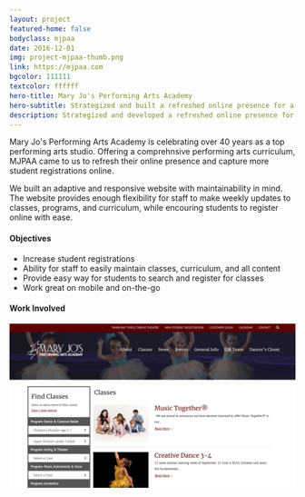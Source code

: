 ```yaml
---
layout: project
featured-home: false
bodyclass: mjpaa
date: 2016-12-01
img: project-mjpaa-thumb.png
link: https://mjpaa.com
bgcolor: 111111
textcolor: ffffff
hero-title: Mary Jo's Performing Arts Academy
hero-subtitle: Strategized and built a refreshed online presence for a top Florida performing arts studio
description: Strategized and developed a refreshed online presence for one of Florida's top performing arts academys
---
```


Mary Jo's Performing Arts Academy is celebrating over 40 years as a top performing arts studio. Offering a comprehnsive performing arts curriculum, MJPAA came to us to refresh their online presence and capture more student registrations online.

We built an adaptive and responsive website with maintainability in mind. The website provides enough flexibility for staff to make weekly updates to classes, programs, and curriculum, while encouring students to register online with ease.

#### Objectives

- Increase student registrations
- Ability for staff to easily maintain classes, curriculum, and all content
- Provide easy way for students to search and register for classes
- Work great on mobile and on-the-go

#### Work Involved

![mjpaa classes](/assets/images/project-mjpaa-classes.png)
